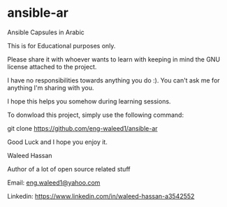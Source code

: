 # ansible-ar

Ansible Capsules in Arabic

This is for Educational purposes only.

Please share it with whoever wants to learn with keeping in mind the GNU license attached to the project.

I have no responsibilities towards anything you do :). You can't ask me for anything I'm sharing with you.

I hope this helps you somehow during learning sessions.

To donwload this project, simply use the following command:

git clone https://github.com/eng-waleed1/ansible-ar

Good Luck and I hope you enjoy it.

Waleed Hassan

Author of a lot of open source related stuff

Email: eng.waleed1@yahoo.com

Linkedin: https://www.linkedin.com/in/waleed-hassan-a3542552
